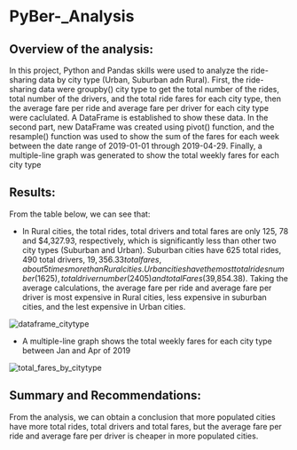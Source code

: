 # PyBer-_Analysis
## Overview of the analysis:
  In this project, Python and Pandas skills were used to analyze the ride-sharing data by city type (Urban, Suburban adn Rural). First, the ride-sharing data were groupby() city type to get the total number of the rides, total number of the drivers, and the total ride fares for each city type, then the average fare per ride and average fare per driver for each city type were caclulated. A DataFrame is established to show these data. In the second part, new DataFrame was created using pivot() function, and the resample() function was used to show the sum of the fares for each week between the date range of 2019-01-01 through 2019-04-29. Finally, a multiple-line graph was generated to show the total weekly fares for each city type 

## Results:
  From the table below, we can see that:
  - In Rural cities, the total rides, total drivers and total fares are only 125, 78 and $4,327.93, respectively, which is significantly less than other two city types (Suburban and Urban). Suburban cities have 625 total rides, 490 total drivers, $19,356.33 total fares, about 5 times more than Rural cities. Urban cities have the most total rides number(1625), total driver number(2405) and total Fares($39,854.38). Taking the average calculations, the average fare per ride and average fare per driver is most expensive in Rural cities, less expensive in suburban cities, and the lest expensive in Urban cities. 



![dataframe_citytype](https://user-images.githubusercontent.com/90361056/138576490-28ffb491-08ae-4901-904d-5ce128bd5837.PNG)


- A multiple-line graph shows the total weekly fares for each city type between Jan and Apr of 2019

![total_fares_by_citytype](https://user-images.githubusercontent.com/90361056/138577886-fc7b61fc-3c34-4e58-ab50-b9d0e938805d.png)

## Summary and Recommendations:
  From the analysis, we can obtain a conclusion that more populated cities have more total rides, total drivers and total fares, but the average fare per ride and average fare per driver is cheaper in more populated cities. 
